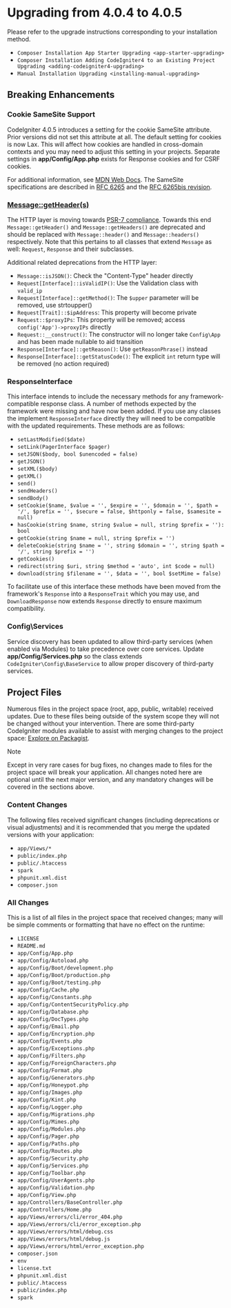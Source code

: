 # Upgrading from 4.0.4 to 4.0.5

Please refer to the upgrade instructions corresponding to your
installation method.

- `Composer Installation App Starter Upgrading <app-starter-upgrading>`
- `Composer Installation Adding CodeIgniter4 to an Existing Project Upgrading <adding-codeigniter4-upgrading>`
- `Manual Installation Upgrading <installing-manual-upgrading>`

<div class="contents" local="" depth="2">

</div>

## Breaking Enhancements

### Cookie SameSite Support

CodeIgniter 4.0.5 introduces a setting for the cookie SameSite
attribute. Prior versions did not set this attribute at all. The default
setting for cookies is now <span class="title-ref">Lax</span>. This will
affect how cookies are handled in cross-domain contexts and you may need
to adjust this setting in your projects. Separate settings in
**app/Config/App.php** exists for Response cookies and for CSRF cookies.

For additional information, see [MDN Web
Docs](https://developer.mozilla.org/pl/docs/Web/HTTP/Headers/Set-Cookie/SameSite).
The SameSite specifications are described in [RFC
6265](https://tools.ietf.org/html/rfc6265) and the [RFC 6265bis
revision](https://datatracker.ietf.org/doc/draft-ietf-httpbis-rfc6265bis/?include_text=1).

### <Message::getHeader(s)>

The HTTP layer is moving towards [PSR-7
compliance](https://www.php-fig.org/psr/psr-7/). Towards this end
`Message::getHeader()` and `Message::getHeaders()` are deprecated and
should be replaced with `Message::header()` and `Message::headers()`
respectively. Note that this pertains to all classes that extend
`Message` as well: `Request`, `Response` and their subclasses.

Additional related deprecations from the HTTP layer:

- `Message::isJSON()`: Check the "Content-Type" header directly
- `Request[Interface]::isValidIP()`: Use the Validation class with
  `valid_ip`
- `Request[Interface]::getMethod()`: The `$upper` parameter will be
  removed, use strtoupper()
- `Request[Trait]::$ipAddress`: This property will become private
- `Request::$proxyIPs`: This property will be removed; access
  `config('App')->proxyIPs` directly
- `Request::__construct()`: The constructor will no longer take
  `Config\App` and has been made nullable to aid transition
- `Response[Interface]::getReason()`: Use `getReasonPhrase()` instead
- `Response[Interface]::getStatusCode()`: The explicit `int` return type
  will be removed (no action required)

### ResponseInterface

This interface intends to include the necessary methods for any
framework-compatible response class. A number of methods expected by the
framework were missing and have now been added. If you use any classes
the implement `ResponseInterface` directly they will need to be
compatible with the updated requirements. These methods are as follows:

- `setLastModified($date)`
- `setLink(PagerInterface $pager)`
- `setJSON($body, bool $unencoded = false)`
- `getJSON()`
- `setXML($body)`
- `getXML()`
- `send()`
- `sendHeaders()`
- `sendBody()`
- `setCookie($name, $value = '', $expire = '', $domain = '', $path = '/', $prefix = '', $secure = false, $httponly = false, $samesite = null)`
- `hasCookie(string $name, string $value = null, string $prefix = ''): bool`
- `getCookie(string $name = null, string $prefix = '')`
- `deleteCookie(string $name = '', string $domain = '', string $path = '/', string $prefix = '')`
- `getCookies()`
- `redirect(string $uri, string $method = 'auto', int $code = null)`
- `download(string $filename = '', $data = '', bool $setMime = false)`

To facilitate use of this interface these methods have been moved from
the framework's `Response` into a `ResponseTrait` which you may use, and
`DownloadResponse` now extends `Response` directly to ensure maximum
compatibility.

### Config\Services

Service discovery has been updated to allow third-party services (when
enabled via Modules) to take precedence over core services. Update
**app/Config/Services.php** so the class extends
`CodeIgniter\Config\BaseService` to allow proper discovery of
third-party services.

## Project Files

Numerous files in the project space (root, app, public, writable)
received updates. Due to these files being outside of the system scope
they will not be changed without your intervention. There are some
third-party CodeIgniter modules available to assist with merging changes
to the project space: [Explore on
Packagist](https://packagist.org/explore/?query=codeigniter4%20updates).

> [!NOTE]
> Except in very rare cases for bug fixes, no changes made to files for
> the project space will break your application. All changes noted here
> are optional until the next major version, and any mandatory changes
> will be covered in the sections above.

### Content Changes

The following files received significant changes (including deprecations
or visual adjustments) and it is recommended that you merge the updated
versions with your application:

- `app/Views/*`
- `public/index.php`
- `public/.htaccess`
- `spark`
- `phpunit.xml.dist`
- `composer.json`

### All Changes

This is a list of all files in the project space that received changes;
many will be simple comments or formatting that have no effect on the
runtime:

- `LICENSE`
- `README.md`
- `app/Config/App.php`
- `app/Config/Autoload.php`
- `app/Config/Boot/development.php`
- `app/Config/Boot/production.php`
- `app/Config/Boot/testing.php`
- `app/Config/Cache.php`
- `app/Config/Constants.php`
- `app/Config/ContentSecurityPolicy.php`
- `app/Config/Database.php`
- `app/Config/DocTypes.php`
- `app/Config/Email.php`
- `app/Config/Encryption.php`
- `app/Config/Events.php`
- `app/Config/Exceptions.php`
- `app/Config/Filters.php`
- `app/Config/ForeignCharacters.php`
- `app/Config/Format.php`
- `app/Config/Generators.php`
- `app/Config/Honeypot.php`
- `app/Config/Images.php`
- `app/Config/Kint.php`
- `app/Config/Logger.php`
- `app/Config/Migrations.php`
- `app/Config/Mimes.php`
- `app/Config/Modules.php`
- `app/Config/Pager.php`
- `app/Config/Paths.php`
- `app/Config/Routes.php`
- `app/Config/Security.php`
- `app/Config/Services.php`
- `app/Config/Toolbar.php`
- `app/Config/UserAgents.php`
- `app/Config/Validation.php`
- `app/Config/View.php`
- `app/Controllers/BaseController.php`
- `app/Controllers/Home.php`
- `app/Views/errors/cli/error_404.php`
- `app/Views/errors/cli/error_exception.php`
- `app/Views/errors/html/debug.css`
- `app/Views/errors/html/debug.js`
- `app/Views/errors/html/error_exception.php`
- `composer.json`
- `env`
- `license.txt`
- `phpunit.xml.dist`
- `public/.htaccess`
- `public/index.php`
- `spark`

